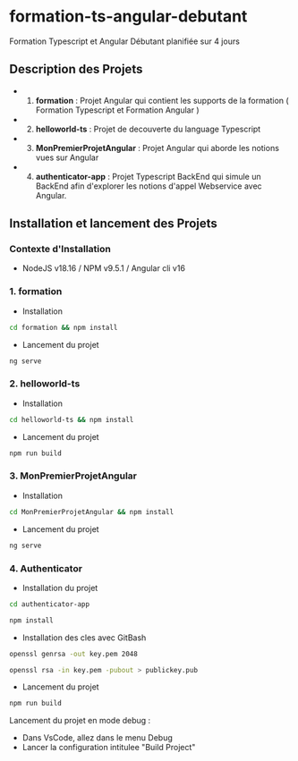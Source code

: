 # formation-ts-angular-debutant

Formation Typescript et Angular Débutant planifiée sur 4 jours

## Description des Projets
- 1. **formation** : Projet Angular qui contient les supports de la formation ( Formation Typescript et Formation Angular ) 
- 2. **helloworld-ts** : Projet de decouverte du language Typescript
- 3. **MonPremierProjetAngular** : Projet Angular qui aborde les notions vues sur Angular
- 4. **authenticator-app** : Projet Typescript BackEnd qui simule un BackEnd afin d'explorer les notions d'appel Webservice avec Angular.

## Installation et lancement des Projets
### Contexte d'Installation
- NodeJS v18.16 / NPM v9.5.1 / Angular cli v16

### 1. formation
- Installation
``` bash
cd formation && npm install
```
- Lancement du projet
``` bash
ng serve
```

### 2. helloworld-ts
- Installation
``` bash
cd helloworld-ts && npm install
```
- Lancement du projet 
``` bash
npm run build
```

### 3. MonPremierProjetAngular
- Installation
``` bash
cd MonPremierProjetAngular && npm install
```

- Lancement du projet 
``` bash
ng serve
```

### 4. Authenticator 
- Installation du projet
``` bash
cd authenticator-app
```

``` bash
npm install
```

- Installation des cles avec GitBash
``` bash
openssl genrsa -out key.pem 2048
```

``` bash
openssl rsa -in key.pem -pubout > publickey.pub
```

- Lancement du projet
``` bash
npm run build
```

Lancement du projet en mode debug :
- Dans VsCode, allez dans le menu Debug
- Lancer la configuration intitulee "Build Project"

